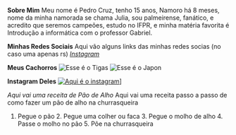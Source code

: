 **Sobre Mim**
Meu nome é Pedro Cruz, tenho 15 anos, Namoro há 8 meses, nome da minha namorada se chama Julia, sou palmeirense, fanático, e acredito que seremos campeões, estudo no IFPR, e minha matéria favorita é Introdução a informática com o professor Gabriel.

**Minhas Redes Sociais**
Aqui vão alguns links das minhas redes socias (no caso uma apenas rs)
[*Instagram*](https://www.instagram.com/pedrink_ds/profilecard/?igsh=MTZlMTZ3bnNkb2EzOA==) 

**Meus Cachorros**
![Esse é o Tigas](https://www.google.com/url?sa=i&url=https%3A%2F%2Fwww.bichinhovirtual.com.br%2Ffantasia-para-cachorros-cowboy&psig=AOvVaw3VNJV6nQy5WtTQ2NcB8xCl&ust=1729781605344000&source=images&cd=vfe&opi=89978449&ved=0CBQQjRxqFwoTCOCNhOjgpIkDFQAAAAAdAAAAABAE)
![Esse é o Japon](https://www.google.com/search?sca_esv=0ced97706a2430ad&sxsrf=ADLYWIIs3pwylAhcYOf7mnNXeeNSV3gt6A:1729695199970&q=imagens+de+cachorros+fantasiados&udm=2&fbs=AEQNm0AuaLfhdrtx2b9ODfK0pnmi046uB92frSWoVskpBryHTtShVNbk-60xlcGTvYzJ-DKSTGtJjS2FjB5pmTql0ubRQcrur8VCNRNtkKdC3ObBzIMJ6zrxySBWn-QXNKVwb6szzrCGl5CH_8uqgkEZOSGo4YgTZercyaqX8tWwBItkB2LZ-67XSf9yzMVBTOiWFl6Ry53Nd9OcriJh7ZOYpYDhzlQQhQ&sa=X&ved=2ahUKEwii5Nrf4KSJAxX-O7kGHRQDGpkQtKgLegQIDxAB&biw=1366&bih=607&dpr=1#vhid=F0XIpJ5ORcwFYM&vssid=mosaic)

**Instagram Deles**
[![Aqui é o instagram](https://cdn-icons-png.flaticon.com/512/1384/1384063.png)](https://www.instagram.com/)]


*Aqui vai uma receita de Pão de Alho*
Aqui vai uma receita passo a passo de como fazer um pão de alho na churrasqueira
1. Pegue o pão 2. Pegue uma colher ou faca 3. Pegue o molho de alho 4. Passe o molho no pão 5. Põe na churrasqueira

